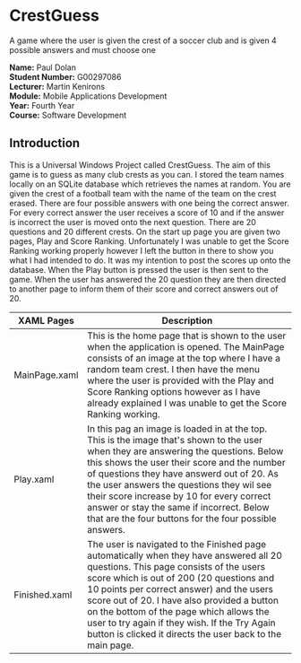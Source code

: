 # CrestGuess
A game where the user is given the crest of a soccer club and is given 4 possible answers and must choose one

**Name:** Paul Dolan    
**Student Number:** G00297086    
**Lecturer:** Martin Kenirons    
**Module:** Mobile Applications Development    
**Year:** Fourth Year    
**Course:** Software Development    

## Introduction
This is a Universal Windows Project called CrestGuess. The aim of this game is to guess as many club crests as you can. I stored the team names locally on an SQLite database which retrieves the names at random. You are given the crest of a football team with the name of the team on the crest erased. There are four possible answers with one being the correct answer. For every correct answer the user receives a score of 10 and if the answer is incorrect the user is moved onto the next question. There are 20 questions and 20 different crests. On the start up page you are given two pages, Play and Score Ranking. Unfortunately I was unable to get the Score Ranking working properly however I left the button in there to show you what I had intended to do. It was my intention to post the scores up onto the database. When the Play button is pressed the user is then sent to the game. When the user has answered the 20 question they are then directed to another page to inform them of their score and correct answers out of 20.

XAML Pages | Description
------------ | -------------
MainPage.xaml | This is the home page that is shown to the user when the application is opened. The MainPage consists of an image at the top where I have a random team crest. I then have the menu where the user is provided with the Play and Score Ranking options however as I have already explained I was unable to get the Score Ranking working.
Play.xaml | In this pag an image is loaded in at the top. This is the image that's shown to the user when they are answering the questions. Below this shows the user their score and the number of questions they have answerd out of 20. As the user answers the questions they wil see their score increase by 10 for every correct answer or stay the same if incorrect. Below that are the four buttons for the four possible answers.  
Finished.xaml | The user is navigated to the Finished page automatically when they have answered all 20 questions. This page consists of the users score which is out of 200 (20 questions and 10 points per correct answer) and the users score out of 20. I have also provided a button on the bottom of the page which allows the user to try again if they wish. If the Try Again button is clicked it directs the user back to the main page.

